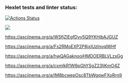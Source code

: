 ### Hexlet tests and linter status:
[![Actions Status](https://github.com/d0b3r27/frontend-project-44/actions/workflows/hexlet-check.yml/badge.svg)](https://github.com/d0b3r27/frontend-project-44/actions)

<a href="https://codeclimate.com/github/d0b3r27/frontend-project-44/maintainability"><img src="https://api.codeclimate.com/v1/badges/43f7d03fa09de35407da/maintainability" /></a>

https://asciinema.org/a/WSfjZlEgfDvy5Q9YKHibAJGUZ

https://asciinema.org/a/Fs2RMoEXP2P8jxIUzlnvqlWHf

https://asciinema.org/a/hwQAGaknooiHMDOERBLVLzxGg

https://asciinema.org/a/cxmIkR1W6pGhYSgZ23IjKmO4Z

https://asciinema.org/a/lM8bcwepOsc8TbWgqwFXoRrn9